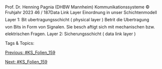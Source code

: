 Prof. Dr. Henning Pagnia (DHBW Mannheim) Kommunikationssysteme © Fruhjahr 2023 46 / 187Data Link Layer
Einordnung in unser Schichtenmodell
Layer 1: Bit ubertragungsschicht ( physical layer )
Betrit die Ubertragung von Bits in Form von Signalen. Sie besch aftigt sich mit mechanischen bzw. elektrischen Fragen.
Layer 2: Sicherungsschicht ( data link layer )

   Tags & Topics:
   

[Previous: #KS_Folien_159](KS_Folien_159.md)

[Next: #KS_Folien_159](KS_Folien_159.md)